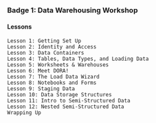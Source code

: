 ### Badge 1: Data Warehousing Workshop

#### Lessons
	Lesson 1: Getting Set Up
    Lesson 2: Identity and Access
    Lesson 3: Data Containers
    Lesson 4: Tables, Data Types, and Loading Data
    Lesson 5: Worksheets & Warehouses
    Lesson 6: Meet DORA!
    Lesson 7: The Load Data Wizard
    Lesson 8: Notebooks and Forms
    Lesson 9: Staging Data
    Lesson 10: Data Storage Structures
    Lesson 11: Intro to Semi-Structured Data
    Lesson 12: Nested Semi-Structured Data
    Wrapping Up